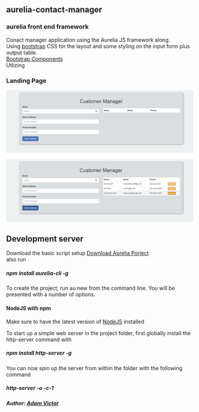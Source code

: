 ## aurelia-contact-manager  

### aurelia front end framework
Conact manager application using the Aurelia JS framework along.  
Using [bootstrap](https://getbootstrap.com/docs/3.3/css/) CSS for the layout and some styling on the input form plus output table.  
[Bootstrap Components](https://getbootstrap.com/docs/3.3/components/)  
Utlizing 

### Landing  Page
![alt text](https://github.com/abenjamin1313/aurelia-input-manager/blob/gh-pages/images/landing-page.png)  
  
![alt text](https://github.com/abenjamin1313/aurelia-input-manager/blob/gh-pages/images/landing-page-two.png)

## Development server
Download the basic script setup [Download Aurelia Porject](http://aurelia.io/downloads/basic-aurelia-project.zip)  
also run  
##### npm install aurelia-cli -g   
To create the project, run au new from the command line. You will be presented with a number of options.  

#### NodeJS with npm  
Make sure to have the latest version of [NodeJS](https://nodejs.org/en/) installed  

To start up a simple web server in the project folder, first globally install the http-server command with   
##### npm install http-server -g  
You can now spin up the server from within the folder with the following command  
##### http-server -o -c-1

##### Author: [Adam Victor](http://amvwebsolutions.com/)   
